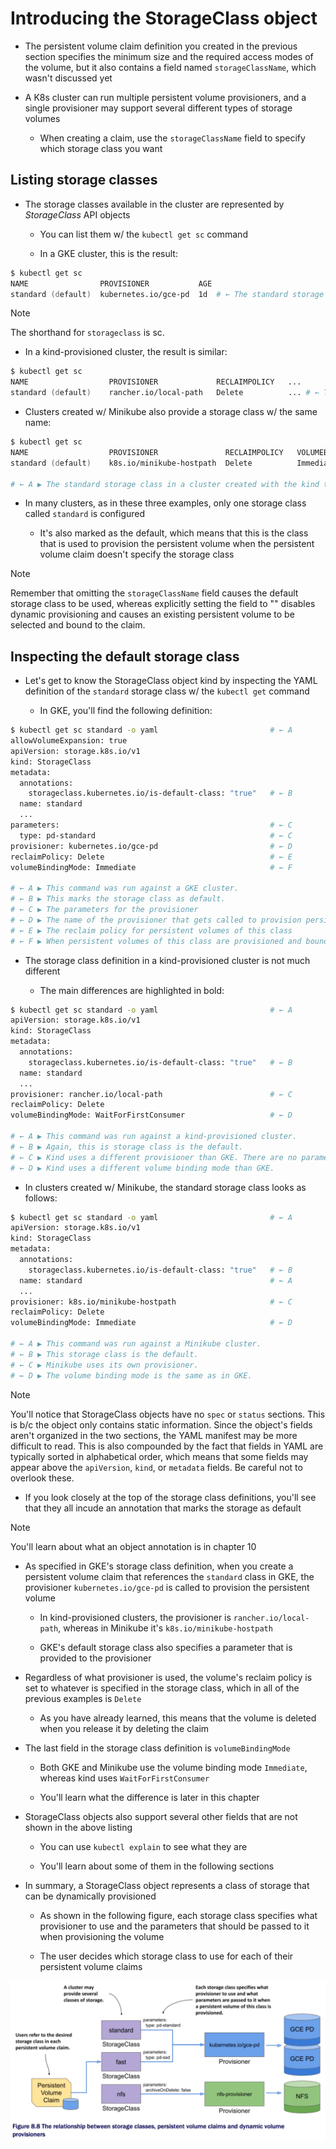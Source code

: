 # Introducing the StorageClass object

* The persistent volume claim definition you created in the previous section specifies the minimum size and the required access modes of the volume, but it also contains a field named `storageClassName`, which wasn't discussed yet

* A K8s cluster can run multiple persistent volume provisioners, and a single provisioner may support several different types of storage volumes

  * When creating a claim, use the `storageClassName` field to specify which storage class you want

## Listing storage classes

* The storage classes available in the cluster are represented by _StorageClass_ API objects

  * You can list them w/ the `kubectl get sc` command

  * In a GKE cluster, this is the result:

```zsh
$ kubectl get sc
NAME                PROVISIONER           AGE
standard (default)  kubernetes.io/gce-pd  1d  # ← The standard storage class in a GKE cluster
```

> [!NOTE]
> 
> The shorthand for `storageclass` is sc.

* In a kind-provisioned cluster, the result is similar:

```zsh
$ kubectl get sc
NAME                  PROVISIONER             RECLAIMPOLICY   ...
standard (default)    rancher.io/local-path   Delete          ... # ← The standard storage class in a cluster created with the kind tool
```

* Clusters created w/ Minikube also provide a storage class w/ the same name:

```zsh
$ kubectl get sc
NAME                  PROVISIONER               RECLAIMPOLICY   VOLUMEBINDINGMODE   ...
standard (default)    k8s.io/minikube-hostpath  Delete          Immediate           ... # ← A

# ← A ▶︎ The standard storage class in a cluster created with the kind tool
```

* In many clusters, as in these three examples, only one storage class called `standard` is configured

  * It's also marked as the default, which means that this is the class that is used to provision the persistent volume when the persistent volume claim doesn't specify the storage class

> [!NOTE]
> 
> Remember that omitting the `storageClassName` field causes the default storage class to be used, whereas explicitly setting the field to "" disables dynamic provisioning and causes an existing persistent volume to be selected and bound to the claim.

## Inspecting the default storage class

* Let's get to know the StorageClass object kind by inspecting the YAML definition of the `standard` storage class w/ the `kubectl get` command

  * In GKE, you'll find the following definition:

```zsh
$ kubectl get sc standard -o yaml                         # ← A
allowVolumeExpansion: true
apiVersion: storage.k8s.io/v1
kind: StorageClass
metadata:
  annotations:
    storageclass.kubernetes.io/is-default-class: "true"   # ← B
  name: standard
  ...
parameters:                                               # ← C
  type: pd-standard                                       # ← C
provisioner: kubernetes.io/gce-pd                         # ← D
reclaimPolicy: Delete                                     # ← E
volumeBindingMode: Immediate                              # ← F

# ← A ▶︎ This command was run against a GKE cluster.
# ← B ▶︎ This marks the storage class as default.
# ← C ▶︎ The parameters for the provisioner
# ← D ▶︎ The name of the provisioner that gets called to provision persistent volumes of this class
# ← E ▶︎ The reclaim policy for persistent volumes of this class
# ← F ▶︎ When persistent volumes of this class are provisioned and bound
```

* The storage class definition in a kind-provisioned cluster is not much different

  * The main differences are highlighted in bold:

```zsh
$ kubectl get sc standard -o yaml                         # ← A
apiVersion: storage.k8s.io/v1
kind: StorageClass
metadata:
  annotations:
    storageclass.kubernetes.io/is-default-class: "true"   # ← B
  name: standard
  ...
provisioner: rancher.io/local-path                        # ← C
reclaimPolicy: Delete
volumeBindingMode: WaitForFirstConsumer                   # ← D

# ← A ▶︎ This command was run against a kind-provisioned cluster.
# ← B ▶︎ Again, this is storage class is the default.
# ← C ▶︎ Kind uses a different provisioner than GKE. There are no parameters defined for the provisioner.
# ← D ▶︎ Kind uses a different volume binding mode than GKE.
```

* In clusters created w/ Minikube, the standard storage class looks as follows:

```zsh
$ kubectl get sc standard -o yaml                         # ← A
apiVersion: storage.k8s.io/v1
kind: StorageClass
metadata:
  annotations:
    storageclass.kubernetes.io/is-default-class: "true"   # ← B
  name: standard                                          # ← A
  ...
provisioner: k8s.io/minikube-hostpath                     # ← C
reclaimPolicy: Delete
volumeBindingMode: Immediate                              # ← D

# ← A ▶︎ This command was run against a Minikube cluster.
# ← B ▶︎ This storage class is the default.
# ← C ▶︎ Minikube uses its own provisioner.
# ← D ▶︎ The volume binding mode is the same as in GKE.
```

> [!NOTE]
> 
> You'll notice that StorageClass objects have no `spec` or `status` sections. This is b/c the object only contains static information. Since the object's fields aren't organized in the two sections, the YAML manifest may be more difficult to read. This is also compounded by the fact that fields in YAML are typically sorted in alphabetical order, which means that some fields may appear above the `apiVersion`, `kind`, or `metadata` fields. Be careful not to overlook these.

* If you look closely at the top of the storage class definitions, you'll see that they all incude an annotation that marks the storage as default

> [!NOTE]
> 
> You'll learn about what an object annotation is in chapter 10

* As specified in GKE's storage class definition, when you create a persistent volume claim that references the `standard` class in GKE, the provisioner `kubernetes.io/gce-pd` is called to provision the persistent volume

  * In kind-provisioned clusters, the provisioner is `rancher.io/local-path`, whereas in Minikube it's `k8s.io/minikube-hostpath`

  * GKE's default storage class also specifies a parameter that is provided to the provisioner

* Regardless of what provisioner is used, the volume's reclaim policy is set to whatever is specified in the storage class, which in all of the previous examples is `Delete`

  * As you have already learned, this means that the volume is deleted when you release it by deleting the claim

* The last field in the storage class definition is `volumeBindingMode`

  * Both GKE and Minikube use the volume binding mode `Immediate`, whereas kind uses `WaitForFirstConsumer`

  * You'll learn what the difference is later in this chapter

* StorageClass objects also support several other fields that are not shown in the above listing

  * You can use `kubectl explain` to see what they are

  * You'll learn about some of them in the following sections

* In summary, a StorageClass object represents a class of storage that can be dynamically provisioned

  * As shown in the following figure, each storage class specifies what provisioner to use and the parameters that should be passed to it when provisioning the volume

  * The user decides which storage class to use for each of their persistent volume claims

![Fig. 1 The relationship between storage classes, persistent volume claims and dynamic volume provisioners](../../../../../../img/kubernetes-in-action.demo/chpt08/section03/dynamic-provisioning-of-persistent-volumes/storageclass-object/diag01.png)
